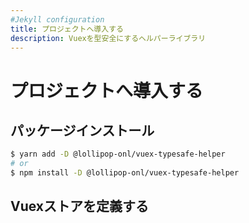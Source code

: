 ```yaml
---
#Jekyll configuration
title: プロジェクトへ導入する
description: Vuexを型安全にするヘルパーライブラリ
---
```


# プロジェクトへ導入する

## パッケージインストール

```sh
$ yarn add -D @lollipop-onl/vuex-typesafe-helper
# or
$ npm install -D @lollipop-onl/vuex-typesafe-helper
```

## Vuexストアを定義する
